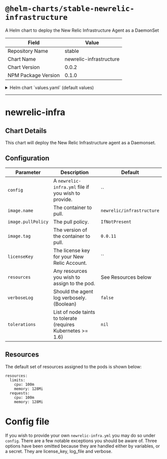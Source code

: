 # `@helm-charts/stable-newrelic-infrastructure`

A Helm chart to deploy the New Relic Infrastructure Agent as a DaemonSet

| Field               | Value                   |
| ------------------- | ----------------------- |
| Repository Name     | stable                  |
| Chart Name          | newrelic-infrastructure |
| Chart Version       | 0.0.2                   |
| NPM Package Version | 0.1.0                   |

<details>

<summary>Helm chart `values.yaml` (default values)</summary>

```yaml
# IMPORTANT: Specify your New Relic API key here.
# licenseKey:

verboseLog: false

# This can be set, the default is shown below
# logFile: /var/log/nr-infra.log

image:
  repository: newrelic/infrastructure
  tag: 0.0.12
  pullPolicy: IfNotPresent

resources:
  limits:
    cpu: 100m
    memory: 128Mi
  requests:
    cpu: 100m
    memory: 128Mi

# If you wish to provide additional labels to apply to the pod(s), specify
# them here
# podLabels:

# If you wish to provide your own newrelic.yml file include it under config:
# the sample config file is included here as an example. Three options have
# been omitted because they are handled either by variables, or a secret. They
# are license_key, log_file and verbose.
# config:
#
# New Relic Infrastructure configuration file
#
# Lines that begin with # are comment lines and are ignored by the
# Infrastructure agent. If options have command line equivalents, New Relic
# will use the command line option to override any value set in this file.
#

#
# Option : display_name
# Value  : Hostname to replace the automatically generated hostname for
#          reporting.
# Default: Automatically generated hostname
#
# display_name: new_name

#
# Option : proxy
# Value  : Useful if your firewall rules require the agent to use a
#          proxy URL (HTTP or HTTPS) to communicate with New Relic.
# Default: none
#
# proxy: https://user:password@hostname:port

#
# Option : Optional custom attributes
# Use optional key-value pairs to build filter sets, group your results,ª
# annotate your Insights data, etc.
#
# custom_attributes:
#  environment: production
#  service: login service
#  team: alpha-team
#

tolerations: []
```

</details>

---

# newrelic-infra

## Chart Details

This chart will deploy the New Relic Infrastructure agent as a Daemonset.

## Configuration

| Parameter          | Description                                                  | Default                   |
| ------------------ | ------------------------------------------------------------ | ------------------------- |
| `config`           | A `newrelic-infra.yml` file if you wish to provide.          | ``                        |
| `image.name`       | The container to pull.                                       | `newrelic/infrastructure` |
| `image.pullPolicy` | The pull policy.                                             | `IfNotPresent`            |
| `image.tag`        | The version of the container to pull.                        | `0.0.11`                  |
| `licenseKey`       | The license key for your New Relic Account.                  | ``                        |
| `resources`        | Any resources you wish to assign to the pod.                 | See Resources below       |
| `verboseLog`       | Should the agent log verbosely. (Boolean)                    | `false`                   |
| `tolerations`      | List of node taints to tolerate (requires Kubernetes >= 1.6) | `nil`                     |

## Resources

The default set of resources assigned to the pods is shown below:

    resources:
      limits:
        cpu: 100m
        memory: 128Mi
      requests:
        cpu: 100m
        memory: 128Mi

# Config file

If you wish to provide your own `newrelic-infra.yml` you may do so under `config`. There are a few notable exceptions you should be aware of. Three options have been omitted because they are handled either by variables, or a secret. They are license_key, log_file and verbose.
